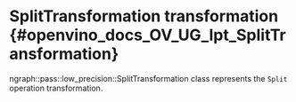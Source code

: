 # SplitTransformation transformation {#openvino_docs_OV_UG_lpt_SplitTransformation}

ngraph::pass::low_precision::SplitTransformation class represents the `Split` operation transformation.
